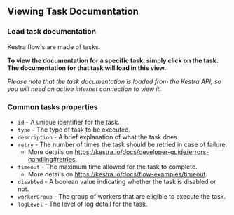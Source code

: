 ## Viewing Task Documentation

### Load task documentation

Kestra flow's are made of tasks.

**To view the documentation for a specific task, simply click on the task. The documentation for that task will load in this view.**

*Please note that the task documentation is loaded from the Kestra API, so you will need an active internet connection to view it.*

### Common tasks properties

* `id` - A unique identifier for the task.
* `type` - The type of task to be executed.
* `description` - A brief explanation of what the task does.
* `retry` - The number of times the task should be retried in case of failure.
  * More details on <https://kestra.io/docs/developer-guide/errors-handling#retries>.
* `timeout` - The maximum time allowed for the task to complete. 
  * More details on <https://kestra.io/docs/flow-examples/timeout>.
* `disabled` - A boolean value indicating whether the task is disabled or not.
* `workerGroup` - The group of workers that are eligible to execute the task.
* `logLevel` - The level of log detail for the task.
